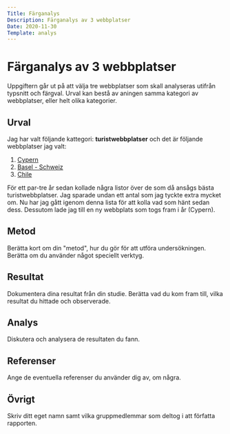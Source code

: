 ```yaml
---
Title: Färganalys
Description: Färganalys av 3 webbplatser
Date: 2020-11-30
Template: analys
---
```


# Färganalys av 3 webbplatser

Uppgiftern går ut på att välja tre webbplatser som skall analyseras utifrån typsnitt och färgval. 
Urval kan bestå av aningen samma kategori av webbplatser, eller helt olika kategorier.

## Urval

Jag har valt följande kattegori: __turistwebbplatser__ och det är följande webbplatser jag valt:

1.  [Cypern](https://www.visitcyprus.com)
2.  [Basel - Schweiz](https://www.basel.com)
3.  [Chile](http://www.chile.travel)

För ett par-tre år sedan kollade några listor över de som då ansågs bästa turistwebbplatser.
Jag sparade undan ett antal som jag tyckte extra mycket om.
Nu har jag gått igenom denna lista för att kolla vad som hänt sedan dess.
Dessutom lade jag till en ny webbplats som togs fram i år (Cypern).

## Metod

Berätta kort om din "metod", hur du gör för att utföra undersökningen. Berätta om du använder något speciellt verktyg.

## Resultat

Dokumentera dina resultat från din studie. Berätta vad du kom fram till, vilka resultat du hittade och observerade.

## Analys

Diskutera och analysera de resultaten du fann.

## Referenser

Ange de eventuella referenser du använder dig av, om några.

## Övrigt

Skriv ditt eget namn samt vilka gruppmedlemmar som deltog i att författa rapporten.
